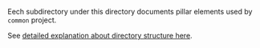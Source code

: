 
Eech subdirectory under this directory documents pillar elements used by
`common` project.

See [detailed explanation about directory structure here](docs/pillars/readme.md).

